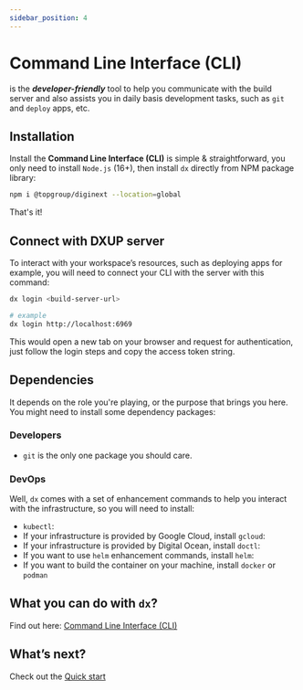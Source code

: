 ```yaml
---
sidebar_position: 4
---
```


# Command Line Interface (CLI)

is the ***developer-friendly*** tool to help you communicate with the build server and also assists you in daily basis development tasks, such as `git` and `deploy` apps, etc.

## Installation

Install the **Command Line Interface (CLI)** is simple & straightforward, you only need to install `Node.js` (16+), then install `dx` directly from NPM package library:

```bash
npm i @topgroup/diginext --location=global
```

That's it!

## Connect with DXUP server

To interact with your workspace’s resources, such as deploying apps for example, you will need to connect your CLI with the server with this command:

```bash
dx login <build-server-url>

# example
dx login http://localhost:6969
```

This would open a new tab on your browser and request for authentication, just follow the login steps and copy the access token string.

## Dependencies

It depends on the role you're playing, or the purpose that brings you here. You might need to install some dependency packages:

### Developers

- `git` is the only one package you should care.

### DevOps

Well, `dx` comes with a set of enhancement commands to help you interact with the infrastructure, so you will need to install:

- `kubectl`:
- If your infrastructure is provided by Google Cloud, install `gcloud`:
- If your infrastructure is provided by Digital Ocean, install `doctl`:
- If you want to use `helm` enhancement commands, install `helm`:
- If you want to build the container on your machine, install `docker` or `podman`

## What you can do with `dx`?

Find out here: [Command Line Interface (CLI)](https://www.notion.so/Command-Line-Interface-CLI-9a7cb013548e485582c002658822f8e4?pvs=21) 

## What’s next?

Check out the [Quick start](https://www.notion.so/Quick-start-d4e78e0e8ee141cf85585d2a27280396?pvs=21)